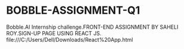 # BOBBLE-ASSIGNMENT-Q1
Bobble.AI Internship challenge.FRONT-END ASSIGNMENT BY SAHELI ROY.SIGN-UP PAGE USING REACT JS.
file:///C:/Users/Dell/Downloads/React%20App.html
